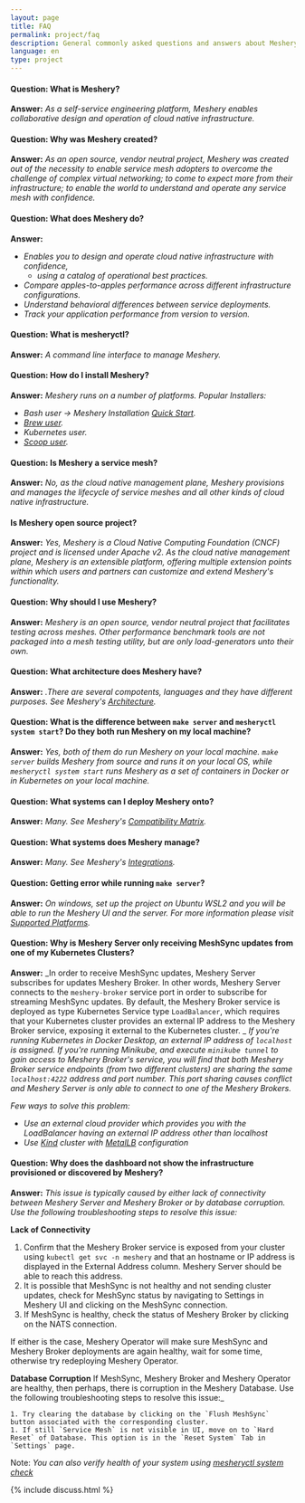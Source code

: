 ```yaml
---
layout: page
title: FAQ
permalink: project/faq
description: General commonly asked questions and answers about Meshery.
language: en
type: project
---
```


#### Question: What is Meshery?
**Answer:** _As a self-service engineering platform, Meshery enables collaborative design and operation of cloud native infrastructure._


#### Question: Why was Meshery created?

 **Answer:** _As an open source, vendor neutral project, Meshery was created out of the necessity to enable service mesh adopters to overcome the challenge of complex virtual networking; to come to expect more from their infrastructure; to enable the world to understand and operate any service mesh with confidence._

#### Question: What does Meshery do?
**Answer:** 
 - _Enables you to design and operate cloud native infrastructure with confidence,_
   - _using a catalog of operational best practices._
 - _Compare apples-to-apples performance across different infrastructure configurations._
 - _Understand behavioral differences between service deployments._
 - _Track your application performance from version to version._

#### Question: What is mesheryctl?

**Answer:** _A command line interface to manage Meshery._

#### Question: How do I install Meshery?

**Answer:** _Meshery runs on a number of platforms._
_Popular Installers:_
- _Bash user → Meshery Installation [Quick Start](https://docs.meshery.io/installation/quick-start)._
- _[Brew user](https://github.com/meshery/homebrew-tap)._
- _Kubernetes user._
- _[Scoop user](https://github.com/meshery/scoop-bucket)._ 

#### Question: Is Meshery a service mesh?

**Answer:** _No, as the cloud native management plane, Meshery provisions and manages the lifecycle of service meshes and all other kinds of cloud native infrastructure._

#### Is Meshery open source project?

**Answer:** _Yes, Meshery is a Cloud Native Computing Foundation (CNCF) project and is licensed under Apache v2. As the cloud native management plane, Meshery is an extensible platform, offering multiple extension points within which users and partners can customize and extend Meshery's functionality._

#### Question: Why should I use Meshery?

**Answer:** _Meshery is an open source, vendor neutral project that facilitates testing across meshes. Other performance benchmark tools are not packaged into a mesh testing utility, but are only load-generators unto their own._

#### Question: What architecture does Meshery have?
  **Answer:** _.There are several compotents, languages and they have different purposes. See Meshery's [Architecture](https://docs.meshery.io/concepts/architecture)._ 

#### Question: What is the difference between `make server` and `mesheryctl system start`? Do they both run Meshery on my local machine?

  **Answer:** _Yes, both of them do run Meshery on your local machine. `make server` builds Meshery from source and runs it on your local OS, while `mesheryctl system start` runs Meshery as a set of containers in Docker or in Kubernetes on your local machine._ 

#### Question: What systems can I deploy Meshery onto?

  **Answer:** _Many. See Meshery's [Compatibility Matrix]({{site.baseurl}}/installation/platforms)._

#### Question: What systems does Meshery manage?

  **Answer:** _Many. See Meshery's [Integrations](https://meshery.io/integrations)._

#### Question: Getting error while running `make server`?

  **Answer:** _On windows, set up the project on Ubuntu WSL2 and you will be able to run the Meshery UI and the server. For more information please visit [Supported Platforms](https://docs.meshery.io/installation/platforms)._


#### Question: Why is Meshery Server only receiving MeshSync updates from one of my Kubernetes Clusters?

  **Answer:** _In order to receive MeshSync updates, Meshery Server subscribes for updates Meshery Broker. In other words, Meshery Server connects to the `meshery-broker` service port in order to subscribe for streaming MeshSync updates. By default, the Meshery Broker service is deployed as type Kubernetes Service type `LoadBalancer`, which requires that your Kubernetes cluster provides an external IP address to the Meshery Broker service, exposing it external to the Kubernetes cluster. _
_If you're running Kubernetes in Docker Desktop, an external IP address of `localhost` is assigned. If you're running Minikube, and execute `minikube tunnel` to gain access to Meshery Broker's service, you will find that both Meshery Broker service endpoints (from two different clusters) are sharing the same `localhost:4222` address and port number. This port sharing causes conflict and Meshery Server is only able to connect to one of the Meshery Brokers._
  
  _Few ways to solve this problem:_
  - _Use an external cloud provider which provides you with the LoadBalancer having an external IP address other than localhost_
  - _Use [Kind](https://kind.sigs.k8s.io) cluster with [MetalLB](https://metallb.universe.tf) configuration_

#### Question: Why does the dashboard not show the infrastructure provisioned or discovered by Meshery?
  **Answer:** _This issue is typically caused by either lack of connectivity between Meshery Server and Meshery Broker or by database corruption. Use the following troubleshooting steps to resolve this issue:_
  
  **Lack of Connectivity**
  1. Confirm that the Meshery Broker service is exposed from your cluster using `kubectl get svc -n meshery` and that an hostname or IP address is displayed in the External Address column. Meshery Server should be able to reach this address.
  1. It is possible that MeshSync is not healthy and not sending cluster updates, check for MeshSync status by navigating to Settings in Meshery UI and clicking on the MeshSync connection.
  1. If MeshSync is healthy, check the status of Meshery Broker by clicking on the NATS connection. 
  
  If either is the case, Meshery Operator will make sure MeshSync and Meshery Broker deployments are again healthy, wait for some time, otherwise try redeploying Meshery Operator.
  
  **Database Corruption**
  If MeshSync, Meshery Broker and Meshery Operator are healthy, then perhaps, there is corruption in the Meshery Database. Use the following troubleshooting steps to resolve this issue:_

    1. Try clearing the database by clicking on the `Flush MeshSync` button associated with the corresponding cluster.
    1. If still `Service Mesh` is not visible in UI, move on to `Hard Reset` of Database. This option is in the `Reset System` Tab in `Settings` page.
  
Note:   _You can also verify health of your system using [mesheryctl system check]({{site.baseurl}}/reference/mesheryctl/system/check)_

{% include discuss.html %}

<!--Add other questions-->

